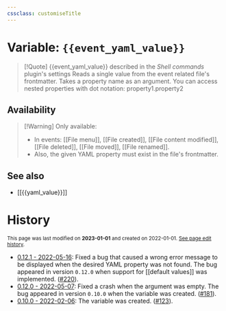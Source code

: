 ```yaml
---
cssclass: customiseTitle
---
```

# Variable: `{{event_yaml_value}}`
> [!Quote] {{event_yaml_value}} described in the *Shell commands* plugin's settings
> Reads a single value from the event related file's frontmatter. Takes a property name as an argument. You can access nested properties with dot notation: property1.property2

## Availability
> [!Warning] Only available:
> - In events: [[File menu]], [[File created]], [[File content modified]], [[File deleted]], [[File moved]], [[File renamed]].
> - Also, the given YAML property must exist in the file's frontmatter.

## See also
- [[{{yaml_value}}]]

# History
<small>This page was last modified on <strong>2023-01-01</strong> and created on 2022-01-01. <a href="https://github.com/Taitava/obsidian-shellcommands-documentation/commits/main/./Variables/%7B%7Bevent_yaml_value%7D%7D.md">See page edit history</a>.</small>
- [0.12.1 - 2022-05-16](https://github.com/Taitava/obsidian-shellcommands/blob/main/CHANGELOG.md#0121---2022-05-16): Fixed a bug that caused a wrong error message to be displayed when the desired YAML property was not found. The bug appeared in version `0.12.0` when support for [[default values]] was implemented. ([#220](https://github.com/Taitava/obsidian-shellcommands/issues/220)).
- [0.12.0 - 2022-05-07](https://github.com/Taitava/obsidian-shellcommands/blob/main/CHANGELOG.md#0120---2022-05-07): Fixed a crash when the argument was empty. The bug appeared in version `0.10.0` when the variable was created. ([#181](https://github.com/Taitava/obsidian-shellcommands/issues/181)).
- [0.10.0 - 2022-02-06](https://github.com/Taitava/obsidian-shellcommands/blob/main/CHANGELOG.md#0100---2022-02-06): The variable was created. ([#123](https://github.com/Taitava/obsidian-shellcommands/issues/123)).